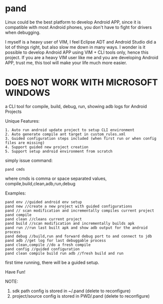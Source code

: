 pand
====

Linux could be the best platform to develop Android APP, since it is compatible with most Android phones, you don't have to fight for drivers when debugging.

I myself is a heavy user of VIM, I feel Eclipse ADT and Android Studio did a lot of things right, but also slow me down in many ways.  I wonder is it possible to develop Android APP using VIM + CLI tools only, hence this project. If you are a heavy VIM user like me and you are developing Android APP, trust me, this tool will make your life much more easier.

DOES NOT WORK WITH MICROSOFT WINDOWS
====================================

a CLI tool for compile, build, debug, run, showing adb logs for Android Projects

Unique Features:

    1. Auto run android update project to setup CLI environment
    2. Auto generate compile ant target in custom_rules.xml
    3. Guided configuration steps included (when first run or when config files are missing)
    4. Support guided new project creation
    5. Support setup android environment from scratch

simply issue command:

    pand cmds

where cmds is comma or space separated values, compile,build,clean,adb,run,debug

Examples:

    pand env //guided android env setup
    pand new //create a new project with guided configurations
    pand // scan modification and incrementally compiles current project
    pand compile
    pand clean //cleans current project
    pand build //scan modification and incrementally builds apk
    pand run //run last built apk and show adb output for the android process
    pand debug //build,run and forward debug port to and connect to jdb
    pand adb //get log for last debuggable process
    pand clean,compile //do a fresh compile
    pand config //guided configuration
    pand clean compile build run adb //fresh build and run

first time running, there will be a guided setup.

Have Fun!

NOTE:

1. sdk path config is stored in ~/.pand (delete to reconfigure) 
2. project/source config is stored in PWD/.pand (delete to reconfigure)
